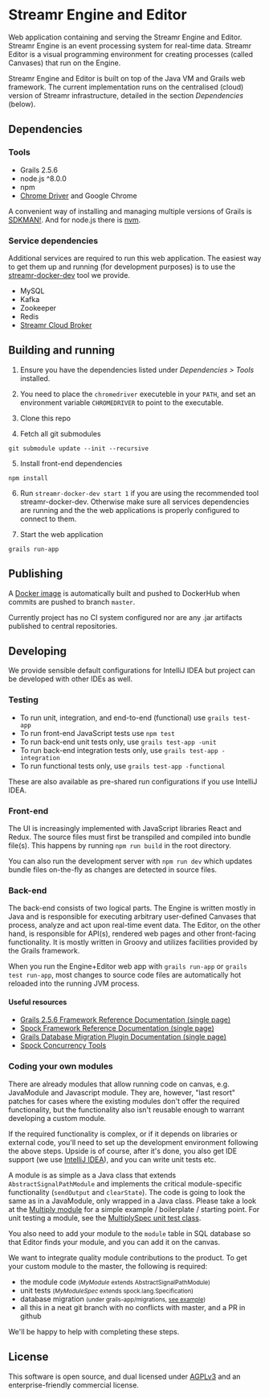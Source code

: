 # Streamr Engine and Editor

Web application containing and serving the Streamr Engine and Editor. Streamr Engine is an event processing system for real-time data. Streamr Editor is a visual programming environment for creating processes (called Canvases) that run on the Engine. 

Streamr Engine and Editor is built on top of the Java VM and Grails web framework. The current implementation runs on the centralised (cloud) version of Streamr infrastructure, detailed in the section *Dependencies* (below). 

## Dependencies

### Tools
- Grails 2.5.6
- node.js ^8.0.0
- npm
- [Chrome Driver](https://code.google.com/p/selenium/wiki/ChromeDriver) and Google Chrome

A convenient way of installing and managing multiple versions of Grails is [SDKMAN!](http://sdkman.io/install.html). And for node.js there is [nvm](https://github.com/creationix/nvm).

### Service dependencies

Additional services are required to run this web application. The easiest way to get them up and running (for development purposes) is to use the [streamr-docker-dev](https://github.com/streamr-dev/streamr-docker-dev) tool we provide.

- MySQL
- Kafka
- Zookeeper
- Redis
- [Streamr Cloud Broker](https://github.com/streamr-dev/cloud-broker)

## Building and running

1. Ensure you have the dependencies listed under *Dependencies > Tools* installed.

2. You need to place the `chromedriver` executeble in your `PATH`, and set an environment variable `CHROMEDRIVER` to point to the executable.

3. Clone this repo

4. Fetch all git submodules 
```
git submodule update --init --recursive
```
5. Install front-end dependencies
```
npm install
```

6. Run `streamr-docker-dev start 1` if you are using the recommended tool streamr-docker-dev. Otherwise make sure all services dependencies are running and the the web applications is properly configured to connect to them.

7. Start the web application
```
grails run-app
```

## Publishing
A [Docker image](https://hub.docker.com/r/streamr/broker/) is automatically built and pushed to DockerHub when commits
are pushed to branch `master`.

Currently project has no CI system configured nor are any .jar artifacts published to central repositories.

## Developing

We provide sensible default configurations for IntelliJ IDEA but project can be developed with other IDEs as well.

### Testing

- To run unit, integration, and end-to-end (functional) use `grails test-app`
- To run front-end JavaScript tests use `npm test`
- To run back-end unit tests only, use `grails test-app -unit`
- To run back-end integration tests only, use `grails test-app -integration`
- To run functional tests only, use `grails test-app -functional`

These are also available as pre-shared run configurations if you use IntelliJ IDEA.

### Front-end

The UI is increasingly implemented with JavaScript libraries React and Redux. The source files must first be transpiled and compiled into bundle file(s). This happens by running `npm run build` in the root directory.

You can also run the development server with `npm run dev` which updates bundle files on-the-fly as changes are detected in source files.

### Back-end

The back-end consists of two logical parts. The Engine is written mostly in Java and is responsible for executing arbitrary user-defined Canvases that process, analyze and act upon real-time event data. The Editor, on the other hand, is responsible for API(s), rendered web pages and other front-facing functionality. It is mostly written in Groovy and utilizes facilities provided by the Grails framework.

When you run the Engine+Editor web app with `grails run-app` or `grails test run-app`, most changes to source code files are automatically hot reloaded into the running JVM process.


#### Useful resources
- [Grails 2.5.6 Framework Reference Documentation (single page)](https://grails.github.io/grails2-doc/2.5.6/guide/single.html)
- [Spock Framework Reference Documentation (single page)](http://spockframework.org/spock/docs/1.1/all_in_one.html)
- [Grails Database Migration Plugin Documentation (single page)](http://grails-plugins.github.io/grails-database-migration/1.4.0/guide/single.html)
- [Spock Concurrency Tools](http://spockframework.org/spock/javadoc/1.1/spock/util/concurrent/package-summary.html)

### Coding your own modules

There are already modules that allow running code on canvas, e.g. JavaModule and Javascript module. They are, however, "last resort" patches for cases where the existing modules don't offer the required functionality, but the functionality also isn't reusable enough to warrant developing a custom module.

If the required functionality is complex, or if it depends on libraries or external code, you'll need to set up the development environment following the above steps. Upside is of course, after it's done, you also get IDE support (we use [IntelliJ IDEA](https://www.jetbrains.com/idea/)), and you can write unit tests etc.

A module is as simple as a Java class that extends `AbstractSignalPathModule` and implements the critical module-specific functionality (`sendOutput` and `clearState`). The code is going to look the same as in a JavaModule, only wrapped in a Java class. Please take a look at the [Multiply module](https://github.com/streamr-dev/engine-and-editor/blob/master/src/java/com/unifina/signalpath/simplemath/Multiply.java) for a simple example / boilerplate / starting point. For unit testing a module, see the [MultiplySpec unit test class](https://github.com/streamr-dev/engine-and-editor/blob/master/test/unit/com/unifina/signalpath/simplemath/MultiplySpec.groovy).

You also need to add your module to the `module` table in SQL database so that Editor finds your module, and you can add it on the canvas.

We want to integrate quality module contributions to the product. To get your custom module to the master, the following is required:
* the module code <small>(*MyModule* extends AbstractSignalPathModule)</small>
* unit tests <small>(*MyModuleSpec* extends spock.lang.Specification)</small>
* database migration <small>(under grails-app/migrations, [see example](https://github.com/streamr-dev/engine-and-editor/blob/master/grails-app/migrations/core/2017-03-08-list-to-events-module.groovy))</small>
* all this in a neat git branch with no conflicts with master, and a PR in github

We'll be happy to help with completing these steps.

## License

This software is open source, and dual licensed under [AGPLv3](https://www.gnu.org/licenses/agpl.html) and an enterprise-friendly commercial license.
